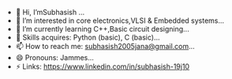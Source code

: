 - 👋 Hi, I’mSubhasish ...<br>
- 👀 I’m interested in core electronics,VLSI & Embedded systems...<br>
- 🌱 I’m currently learning C++,Basic circuit designing...<br>
- 💞️ Skills acquires: Python (basic), C (basic)...<br>
- 📫 How to reach me: subhasish2005jana@gmail.com...<br>
- 😄 Pronouns: Jammes...<br>
- ⚡ Links: https://www.linkedin.com/in/subhasish-19j10

